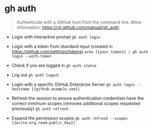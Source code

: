 # gh auth
> Authenticate with a GitHub host from the command line.
> More information: <https://cli.github.com/manual/gh_auth>.

- Login with interactive prompt
`gh auth login`

- Login with a token from standard input (created in https://github.com/settings/tokens)
`echo {{your_token}} | gh auth login --with-token`

- Check if you are logged in
`gh auth status`

- Log out
`gh auth logout`

- Login with a specific GitHub Enterprise Server
`gh auth login --hostname {{github.example.com}}`

- Refresh the session to ensure authentication credentials have the correct minimum scopes (removes additional scopes requested previously)
`gh auth refresh`

- Expand the permission scopes
`gh auth refresh --scopes {{write:org,read:public_key}}`
